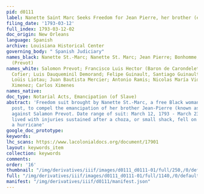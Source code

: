 ```yaml
---
pid: d0111
label: Nanette Saint Marc Seeks Freedom for Jean Pierre, her brother (excerpts)
filing_date: '1793-03-12'
full_index: 1793-03-12-02
doc_origin: New Orleans
language: Spanish
archive: Louisiana Historical Center
governing_body: " Spanish Judiciary"
names_black: Nanette St.-Marc; Nanette St. Marc; Jean Pierre; Bonhomme; Jean Pierre
  (Prevot)
names_white: Salomon Prevot; Francisco Luis Hector (Baron de Carondelet); Santiago
  Cofier; Luis Dauqueminil Demorand; Felipe Guinault, Santiago Guinault; Luis Liotau;
  Loüis Liotau; Juan Bautista Mercier; Antonio Ramis; Nicolas María Vidal; Carlos
  Ximenez; Carlos Ximenes
names_native: 
doc_type: Notarial Acts, Emancipation (of Slave)
abstract: 'Freedom suit brought by Nanette St.-Marc, a free Black woman of Attakapas
  post, to compel the emancipation of her brother Jean-Pierre (known as Bonhomme),
  against Salamon Prevot. Date range of suit: March 12, 1793 - March 23, 1793. Jean-Pierre
  lived with injuries sustained after a choza, or small shack, fell on him during
  a hurricane'
google_doc_prototype: 
keywords: 
lhc_scans: https://www.lacolonialdocs.org/document/17901
layout: keywords_item
collection: keywords
comments: 
order: '16'
thumbnail: "/img/derivatives/iiif/images/d0111_d0111-01/full/250,/0/default.jpg"
full: "/img/derivatives/iiif/images/d0111_d0111-01/full/1140,/0/default.jpg"
manifest: "/img/derivatives/iiif/d0111/manifest.json"
---
```

